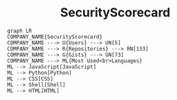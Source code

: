 <h1 align="center">SecurityScorecard</h1>

```mermaid
graph LR
COMPANY_NAME{SecurityScorecard}
COMPANY_NAME ---> U{Users} ---> UN[5]
COMPANY_NAME ---> R{Repositories} ---> RN[133]
COMPANY_NAME ---> G{Gists} ---> GN[73]
COMPANY_NAME ---> ML{Most Used<br>Languages}
ML --> JavaScript[JavaScript]
ML --> Python[Python]
ML --> CSS[CSS]
ML --> Shell[Shell]
ML --> HTML[HTML]
```
